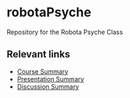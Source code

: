 # robotaPsyche
Repository for the Robota Psyche Class

## Relevant links

 - <a href="https://github.com/asgomda/robotaPsyche/blob/main/April25/courseSummary.md">Course Summary</a>
 - <a href="https://github.com/asgomda/robotaPsyche/blob/main/April25/presentationSummary.md">Presentation Summary</a>
 - <a href="https://github.com/asgomda/robotaPsyche/blob/main/April25/discussionSummary.md">Discussion Summary</a>

